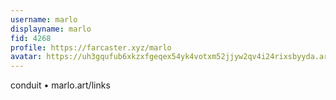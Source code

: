 ```yaml
---
username: marlo
displayname: marlo
fid: 4268
profile: https://farcaster.xyz/marlo
avatar: https://uh3gqufub6xkzxfgeqex54yk4votxm52jjyw2qv4i24rixsbyyda.arweave.net/ofZoULQPrqzcpiQJfvMK5V07s7pKcW1CvEa5FF5BxgY/
---
```


conduit • marlo.art/links
